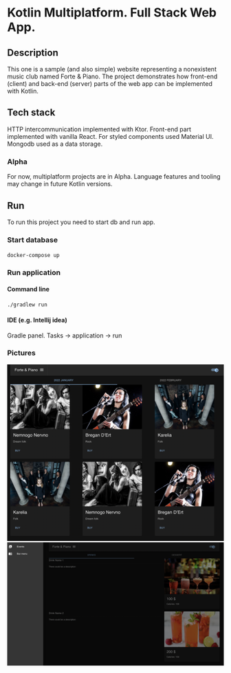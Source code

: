 # Kotlin Multiplatform. Full Stack Web App.

## Description
This one is a sample (and also simple) website representing a nonexistent music club named Forte & Piano.
The project demonstrates how front-end (client) and back-end (server) parts of the web app can be implemented with Kotlin.

## Tech stack
HTTP intercommunication implemented with Ktor.
Front-end part implemented with vanilla React. For styled components used Material UI.
Mongodb used as a data storage.

### Alpha
For now, multiplatform projects are in Alpha. Language features and tooling may change in future Kotlin versions.

## Run
To run this project you need to start db and run app.

### Start database
`docker-compose up`

### Run application
#### Command line 
`./gradlew run`
#### IDE (e.g. Intellij idea)
Gradle panel. Tasks -> application -> run

### Pictures
![](pictures/pic1.png)
![](pictures/pic2.png)

